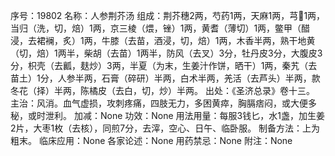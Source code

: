 序号：19802
名称：人参荆芥汤
组成：荆芥穗2两，芍药1两，天麻1两，芎1两，当归（洗，切，焙）1两，京三棱（煨，锉）1两，黄耆（薄切）1两，鳖甲（醋浸，去裙襕，炙）1两，牛膝（去苗，酒浸，切，焙）1两，木香半两，熟干地黄（切，焙）1两半，柴胡（去苗）1两半，防风（去叉）3分，牡丹皮3分，大腹皮3分，枳壳（去瓤，麸炒）3两，半夏（为末，生姜汁作饼，晒干）1两，秦艽（去苗土）1分，人参半两，石膏（碎研）半两，白术半两，羌活（去芦头）半两，款冬花（择）半两，陈橘皮（去白，切，炒）半两。
出处：《圣济总录》卷十三。
主治：风消。血气虚损，攻刺疼痛，四肢无力，多困黄瘁，胸膈痞闷，或大便多秘，或时泄利。
加减：None
功效：None
用法用量：每服3钱匕，水1盏，加生姜2片，大枣1枚（去核），同煎7分，去滓，空心、日午、临卧服。
制备方法：上为粗末。
临床应用：None
各家论述：None
用药禁忌：None
附注：None
